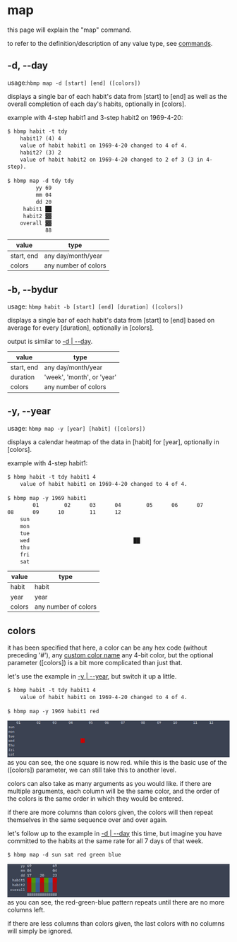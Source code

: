 # map
this page will explain the "map" command.

to refer to the definition/description of any value type, see [commands](index.html/#value-types).

## -d, --day
usage:`hbmp map -d [start] [end] ([colors])` 

displays a single bar of each habit's data from [start] to [end] as well as the overall completion of each day's habits, optionally in [colors].

example with 4-step habit1 and 3-step habit2 on 1969-4-20:
```
$ hbmp habit -t tdy
    habit1? (4) 4
    value of habit habit1 on 1969-4-20 changed to 4 of 4.
    habit2? (3) 2
    value of habit habit2 on 1969-4-20 changed to 2 of 3 (3 in 4-step).

$ hbmp map -d tdy tdy
         yy 69
         mm 04
         dd 20
     habit1 ██
     habit2 ▓▓
    overall ▓▓
            88
```

| value | type |
| ----- | ---- |
| start, end | any day/month/year |
| colors | any number of colors |

## -b, --bydur
usage: `hbmp habit -b [start] [end] [duration] ([colors])`

displays a single bar of each habit's data from [start] to [end] based on average for every [duration], optionally in [colors].

output is similar to [ -d | --day](#-d---day).

| value | type |
| ----- | ---- |
| start, end | any day/month/year |
| duration | 'week', 'month', or 'year'
| colors | any number of colors |

## -y, --year

usage: `hbmp map -y [year] [habit] ([colors])`

displays a calendar heatmap of the data in [habit] for [year], optionally in [colors].

example with 4-step habit1:
```
$ hbmp habit -t tdy habit1 4
    value of habit habit1 on 1969-4-20 changed to 4 of 4.

$ hbmp map -y 1969 habit1
        01        02      03      04        05      06      07        08      09      10        11      12
    sun                                                                                                           
    mon                                                                                                           
    tue                                                                                                           
    wed                                 ██                                                                        
    thu                                                                                                           
    fri                                                                                                           
    sat                                                                                                           
```
| value | type |
| ----- | ---- |
| habit | habit |
| year  | year  |
| colors | any number of colors |

## colors
it has been specified that here, a color can be any hex code (without preceding '#'), any [custom color name](https://shuu-wasseo.github.io/habitmap-docs/configuration.html#custom-colors) any 4-bit color, but the optional parameter ([colors]) is a bit more complicated than just that.

let's use the example in [ -y | --year](#-y---year), but switch it up a little.
```
$ hbmp habit -t tdy habit1 4
    value of habit habit1 on 1969-4-20 changed to 4 of 4.

$ hbmp map -y 1969 habit1 red
```
![output of "hbmp map -y 1969 habit1". due to site limitations, we will only be able to display the output through an image.](red.jpg)
as you can see, the one square is now red.
while this is the basic use of the ([colors]) parameter, we can still take this to another level.

colors can also take as many arguments as you would like. if there are multiple arguments, each column will be the same color, and the order of the colors is the same order in which they would be entered.

if there are more columns than colors given, the colors will then repeat themselves in the same sequence over and over again.

let's follow up to the example in [ -d | --day](#-d---day) this time, but imagine you have committed to the habits at the same rate for all 7 days of that week.
```
$ hbmp map -d sun sat red green blue
```
![output of "hbmp map -y 1969 habit1". due to site limitations, we will only be able to display the output through an image. ><](rgb.jpg)
as you can see, the red-green-blue pattern repeats until there are no more columns left.

if there are less columns than colors given, the last colors with no columns will simply be ignored.
